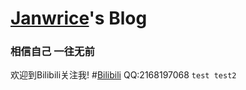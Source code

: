 # [**Janwrice**](https://janwrice.github.io/helloworld.html)'s Blog
### **相信自己 一往无前**
欢迎到Bilibili关注我! #[Bilibili](https://m.bilibili.com/space/266593795)
QQ:2168197068
`test
test2`
